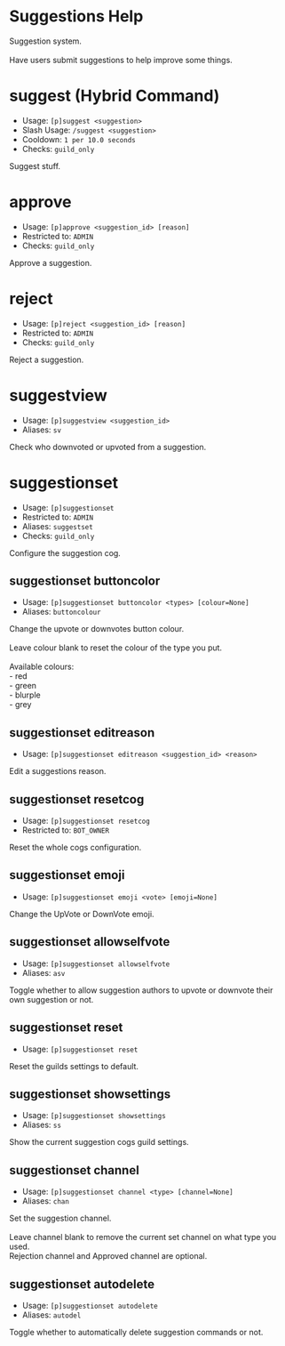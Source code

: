 # Suggestions Help

Suggestion system.<br/><br/>Have users submit suggestions to help improve some things.

# suggest (Hybrid Command)
 - Usage: `[p]suggest <suggestion> `
 - Slash Usage: `/suggest <suggestion> `
 - Cooldown: `1 per 10.0 seconds`
 - Checks: `guild_only`

Suggest stuff.

# approve
 - Usage: `[p]approve <suggestion_id> [reason] `
 - Restricted to: `ADMIN`
 - Checks: `guild_only`

Approve a suggestion.

# reject
 - Usage: `[p]reject <suggestion_id> [reason] `
 - Restricted to: `ADMIN`
 - Checks: `guild_only`

Reject a suggestion.

# suggestview
 - Usage: `[p]suggestview <suggestion_id> `
 - Aliases: `sv`

Check who downvoted or upvoted from a suggestion.

# suggestionset
 - Usage: `[p]suggestionset `
 - Restricted to: `ADMIN`
 - Aliases: `suggestset`
 - Checks: `guild_only`

Configure the suggestion cog.

## suggestionset buttoncolor
 - Usage: `[p]suggestionset buttoncolor <types> [colour=None] `
 - Aliases: `buttoncolour`

Change the upvote or downvotes button colour.<br/><br/>Leave colour blank to reset the colour of the type you put.<br/><br/>Available colours:<br/>- red<br/>- green<br/>- blurple<br/>- grey

## suggestionset editreason
 - Usage: `[p]suggestionset editreason <suggestion_id> <reason> `

Edit a suggestions reason.

## suggestionset resetcog
 - Usage: `[p]suggestionset resetcog `
 - Restricted to: `BOT_OWNER`

Reset the whole cogs configuration.

## suggestionset emoji
 - Usage: `[p]suggestionset emoji <vote> [emoji=None] `

Change the UpVote or DownVote emoji.

## suggestionset allowselfvote
 - Usage: `[p]suggestionset allowselfvote `
 - Aliases: `asv`

Toggle whether to allow suggestion authors to upvote or downvote their own suggestion or not.

## suggestionset reset
 - Usage: `[p]suggestionset reset `

Reset the guilds settings to default.

## suggestionset showsettings
 - Usage: `[p]suggestionset showsettings `
 - Aliases: `ss`

Show the current suggestion cogs guild settings.

## suggestionset channel
 - Usage: `[p]suggestionset channel <type> [channel=None] `
 - Aliases: `chan`

Set the suggestion channel.<br/><br/>Leave channel blank to remove the current set channel on what type you used.<br/>Rejection channel and Approved channel are optional.

## suggestionset autodelete
 - Usage: `[p]suggestionset autodelete `
 - Aliases: `autodel`

Toggle whether to automatically delete suggestion commands or not.